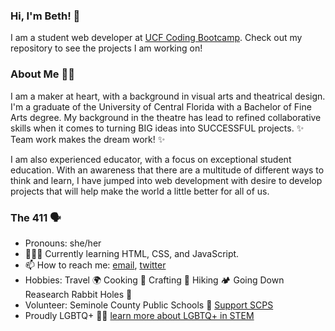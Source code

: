 ### Hi, I'm Beth! 👋

I am a student web developer at [UCF Coding Bootcamp](https://github.com/UCF-Coding-Boot-Camp).
Check out my repository to see the projects I am working on! 

### About Me 👩‍💻
I am a maker at heart, with a background in visual arts and theatrical design. I'm a graduate of the University of Central Florida with a Bachelor of Fine Arts degree. 
My background in the theatre has lead to refined collaborative skills when it comes to turning BIG ideas into SUCCESSFUL projects. ✨ Team work makes the dream work! ✨


I am also experienced educator, with a focus on exceptional student education. With an awareness that 
there are a multitude of different ways to think and learn, I have jumped into web development with desire to 
develop projects that will help make the world a little better for all of us. 

### The 411 🗣
- Pronouns: she/her
- 👩🏻‍💻 Currently learning HTML, CSS, and JavaScript. 
- 📫 How to reach me: [email](bethdecarlo@gmail.com), [twitter](https://twitter.com/Edec000/)
- Hobbies: Travel 🌍 Cooking 🍲 Crafting 🎨 Hiking 🏕 Going Down Reasearch Rabbit Holes 🐇 
- Volunteer: Seminole County Public Schools 🍎 [Support SCPS](https://www.scps.k12.fl.us/community/get-involved/)
- Proudly LGBTQ+ 🏳️‍🌈 [learn more about LGBTQ+ in STEM](prideinstem.org)



